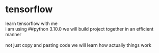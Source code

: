 # tensorflow
learn tensorflow with me<br>
i am using ##python 3.10.0
we will build project together in an efficient manner<br>  
not just copy and pasting code we will learn how actually things work<br>
